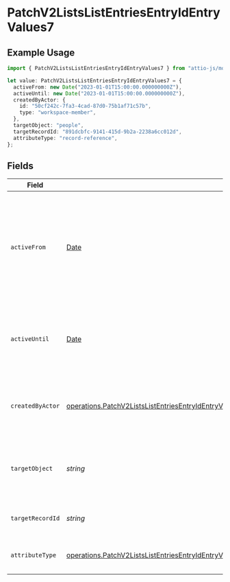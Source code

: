 # PatchV2ListsListEntriesEntryIdEntryValues7

## Example Usage

```typescript
import { PatchV2ListsListEntriesEntryIdEntryValues7 } from "attio-js/models/operations";

let value: PatchV2ListsListEntriesEntryIdEntryValues7 = {
  activeFrom: new Date("2023-01-01T15:00:00.000000000Z"),
  activeUntil: new Date("2023-01-01T15:00:00.000000000Z"),
  createdByActor: {
    id: "50cf242c-7fa3-4cad-87d0-75b1af71c57b",
    type: "workspace-member",
  },
  targetObject: "people",
  targetRecordId: "891dcbfc-9141-415d-9b2a-2238a6cc012d",
  attributeType: "record-reference",
};
```

## Fields

| Field                                                                                                                                                                                                                                                      | Type                                                                                                                                                                                                                                                       | Required                                                                                                                                                                                                                                                   | Description                                                                                                                                                                                                                                                | Example                                                                                                                                                                                                                                                    |
| ---------------------------------------------------------------------------------------------------------------------------------------------------------------------------------------------------------------------------------------------------------- | ---------------------------------------------------------------------------------------------------------------------------------------------------------------------------------------------------------------------------------------------------------- | ---------------------------------------------------------------------------------------------------------------------------------------------------------------------------------------------------------------------------------------------------------- | ---------------------------------------------------------------------------------------------------------------------------------------------------------------------------------------------------------------------------------------------------------- | ---------------------------------------------------------------------------------------------------------------------------------------------------------------------------------------------------------------------------------------------------------- |
| `activeFrom`                                                                                                                                                                                                                                               | [Date](https://developer.mozilla.org/en-US/docs/Web/JavaScript/Reference/Global_Objects/Date)                                                                                                                                                              | :heavy_check_mark:                                                                                                                                                                                                                                         | The point in time at which this value was made "active". `active_from` can be considered roughly analogous to `created_at`.                                                                                                                                | 2023-01-01T15:00:00.000000000Z                                                                                                                                                                                                                             |
| `activeUntil`                                                                                                                                                                                                                                              | [Date](https://developer.mozilla.org/en-US/docs/Web/JavaScript/Reference/Global_Objects/Date)                                                                                                                                                              | :heavy_check_mark:                                                                                                                                                                                                                                         | The point in time at which this value was deactivated. If `null`, the value is active.                                                                                                                                                                     | 2023-01-01T15:00:00.000000000Z                                                                                                                                                                                                                             |
| `createdByActor`                                                                                                                                                                                                                                           | [operations.PatchV2ListsListEntriesEntryIdEntryValuesEntriesResponse200ApplicationJSONResponseBodyDataCreatedByActor](../../models/operations/patchv2listslistentriesentryidentryvaluesentriesresponse200applicationjsonresponsebodydatacreatedbyactor.md) | :heavy_check_mark:                                                                                                                                                                                                                                         | The actor that created this value.                                                                                                                                                                                                                         | {<br/>"type": "workspace-member",<br/>"id": "50cf242c-7fa3-4cad-87d0-75b1af71c57b"<br/>}                                                                                                                                                                   |
| `targetObject`                                                                                                                                                                                                                                             | *string*                                                                                                                                                                                                                                                   | :heavy_check_mark:                                                                                                                                                                                                                                         | A slug identifying the object that the referenced record belongs to.                                                                                                                                                                                       | people                                                                                                                                                                                                                                                     |
| `targetRecordId`                                                                                                                                                                                                                                           | *string*                                                                                                                                                                                                                                                   | :heavy_check_mark:                                                                                                                                                                                                                                         | A UUID to identify the referenced record.                                                                                                                                                                                                                  | 891dcbfc-9141-415d-9b2a-2238a6cc012d                                                                                                                                                                                                                       |
| `attributeType`                                                                                                                                                                                                                                            | [operations.PatchV2ListsListEntriesEntryIdEntryValuesEntriesResponse200ApplicationJSONResponseBodyDataAttributeType](../../models/operations/patchv2listslistentriesentryidentryvaluesentriesresponse200applicationjsonresponsebodydataattributetype.md)   | :heavy_check_mark:                                                                                                                                                                                                                                         | The attribute type of the value.                                                                                                                                                                                                                           | record-reference                                                                                                                                                                                                                                           |